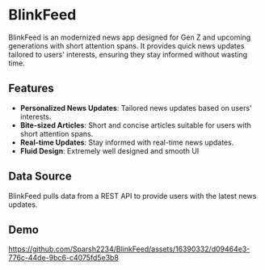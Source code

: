 # BlinkFeed

BlinkFeed is an modernized news app designed for Gen Z and upcoming generations with short attention spans. It provides quick news updates tailored to users' interests, ensuring they stay informed without wasting time.

## Features

- **Personalized News Updates**: Tailored news updates based on users' interests.
- **Bite-sized Articles**: Short and concise articles suitable for users with short attention spans.
- **Real-time Updates**: Stay informed with real-time news updates.
- **Fluid Design**: Extremely well designed and smooth UI

## Data Source

BlinkFeed pulls data from a REST API to provide users with the latest news updates.

## Demo

https://github.com/Sparsh2234/BlinkFeed/assets/16390332/d09464e3-776c-44de-9bc6-c4075fd5e3b8

